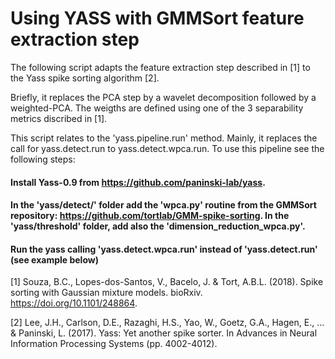 
# Using YASS with GMMSort feature extraction step

The following script adapts the feature extraction step described in [1] to the Yass spike sorting algorithm [2]. 

Briefly, it replaces the PCA step by a wavelet decomposition followed by a weighted-PCA. The weigths are defined using one of the 3 separability metrics discribed in [1].

This script relates to the 'yass.pipeline.run' method. Mainly, it replaces the call for yass.detect.run to yass.detect.wpca.run. To use this pipeline see the following steps:

#### Install Yass-0.9 from https://github.com/paninski-lab/yass. 

#### In the 'yass/detect/' folder add the 'wpca.py' routine from the GMMSort repository: https://github.com/tortlab/GMM-spike-sorting. In the 'yass/threshold' folder, add also the 'dimension_reduction_wpca.py'.
    
#### Run the yass calling 'yass.detect.wpca.run' instead of 'yass.detect.run' (see example below)

[1] Souza, B.C., Lopes-dos-Santos, V., Bacelo, J. & Tort, A.B.L. (2018). Spike sorting with Gaussian mixture models. bioRxiv. https://doi.org/10.1101/248864.

[2] Lee, J.H., Carlson, D.E., Razaghi, H.S., Yao, W., Goetz, G.A., Hagen, E., ... & Paninski, L. (2017). Yass: Yet another spike sorter. In Advances in Neural Information Processing Systems (pp. 4002-4012).
